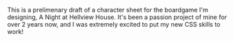 This is a prelimenary draft of a character sheet for the boardgame I'm designing, A Night at Hellview House.  It's been a passion project of mine for over 2 years now, and I was extremely excited to put my new CSS skills to work!
